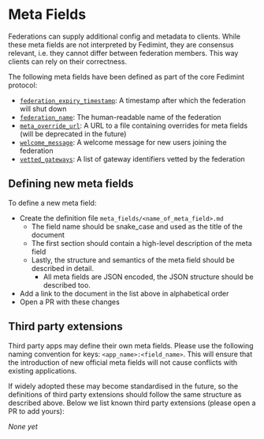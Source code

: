 # Meta Fields

Federations can supply additional config and metadata to clients. While these meta fields are not interpreted by
Fedimint, they are consensus relevant, i.e. they cannot differ between federation members. This way clients can rely on
their correctness.

The following meta fields have been defined as part of the core Fedimint protocol:

* [`federation_expiry_timestamp`](federation_expiry_timestamp.md): A timestamp after which the federation will shut down
* [`federation_name`](federation_name.md): The human-readable name of the federation
* [`meta_override_url`](meta_override_url.md): A URL to a file containing overrides for meta fields (will be deprecated in the future)
* [`welcome_message`](welcome_message.md): A welcome message for new users joining the federation
* [`vetted_gateways`](vetted_gateways.md): A list of gateway identifiers vetted by the federation

## Defining new meta fields
To define a new meta field:

* Create the definition file `meta_fields/<name_of_meta_field>.md`
  * The field name should be snake_case and used as the title of the document
  * The first section should contain a high-level description of the meta field
  * Lastly, the structure and semantics of the meta field should be described in detail.
    * All meta fields are JSON encoded, the JSON structure should be described too.
* Add a link to the document in the list above in alphabetical order
* Open a PR with these changes

## Third party extensions
Third party apps may define their own meta fields. Please use the following naming convention for keys:
`<app_name>:<field_name>`. This will ensure that the introduction of new official meta fields will not cause conflicts
with existing applications.

If widely adopted these may become standardised in the future, so the definitions of third party extensions should
follow the same structure as described above. Below we list known third party extensions (please open a PR to add
yours):

*None yet*
